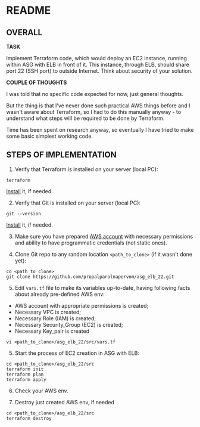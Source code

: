 # README


## OVERALL

**TASK**

Implement Terraform code, which would deploy an EC2 instance, running within ASG with ELB in front of it. This instance, through ELB, should share port 22 (SSH port) to outside Internet. Think about security of your solution.

**COUPLE OF THOUGHTS**

I was told that no specific code expected for now, just general thoughts.

But the thing is that I've never done such practical AWS things before and I wasn't aware about Terraform, so I had to do this manually anyway - to understand what steps will be required to be done by Terraform. 

Time has been spent on research anyway, so eventually I have tried to make some basic simplest working code.


## STEPS OF IMPLEMENTATION

1. Verify that Terraform is installed on your server (local PC):
```
terraform
```

[Install](https://www.terraform.io/intro/getting-started/install.html) it, if needed.

2. Verify that Git is installed on your server (local PC):
```
git --version
```

[Install](https://git-scm.com/downloads) it, if needed.

3. Make sure you have prepared [AWS account](https://console.aws.amazon.com/iam/home?#/users) with necessary permissions and ability to have programmatic credentials (not static ones).

4. Clone Git repo to any random location `<path_to_clone>` (if it wasn't done yet):
```
cd <path_to_clone>
git clone https://github.com/propalparolnapervom/asg_elb_22.git
```

5. Edit `vars.tf` file to make its variables up-to-date, having following facts about already pre-defined AWS env:
  - AWS account with appropriate permissions is created;
  - Necessary VPC is created;
  - Necessary Role (IAM) is created;
  - Necessary Security_Group (EC2) is created;
  - Necessary Key_pair is created
```
vi <path_to_clone>/asg_elb_22/src/vars.tf
```

5. Start the process of EC2 creation in ASG with ELB:
```
cd <path_to_clone>/asg_elb_22/src
terraform init
terraform plan
terraform apply
```

6. Check your AWS env.

7. Destroy just created AWS env, if needed
```
cd <path_to_clone>/asg_elb_22/src
terraform destroy
```























